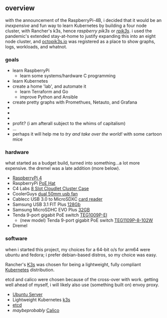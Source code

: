 ## overview

with the announcement of the RaspberryPi-4B, i decided that it would be an *inexpensive* and fun way to learn Kubernetes by building a four node cluster, with Rancher's k3s, hence *raspberry pik3s* or [*rpik3s*](https://github.com/joshuaejs/rpik3s`). i used the pandemic's extended stay-at-home to justify expanding this into an eight node cluster, and [octopik3s.io](https://octopik3s.io) was registered as a place to show graphs, logs, workloads, and whatnot.

### goals

- learn RaspberryPi
  - learn some systems/hardware C programming
- learn Kubernetes
- create a home 'lab', and automate it
  - learn Terraform and Go
  - improve Python and Ansible
- create pretty graphs with Promethues, Netauto, and Grafana
-
-  
-
- profit? (i am afterall subject to the whims of capitalism)
- ...
- perhaps it will help me to *try and take over the world!* with some cartoon mice

### hardware

what started as a budget build, turned into something...a lot more expensive. the dremel was a late addition (more below).

- [RaspberryPi 4](https://www.raspberrypi.org/products/raspberry-pi-4-model-b/)
- RaspberryPi [PoE Hat](https://www.raspberrypi.org/products/poe-hat/)
- C4 Labs [8 Slot Cloudlet Cluster Case](https://www.c4labs.com/product/8-slot-stackable-cluster-case-raspberry-pi-3b-and-other-single-board-computers-color-options/)
- CoolerGuys [dual 50mm usb fan](https://www.coolerguys.com/collections/usb-fans/products/coolerguys-50mm-dual-usb-fans-50x10)
- Cablecc USB 3.0 to MicroSDXC [card reader](https://www.cablecc.com/mini-size-5gbps-super-speed-usb-30-to-micro-sd-sdxc-tf-card-reader-adapter-p-3641.html)
- Samsung USB 3.1 FIT Plus [128Gb](https://www.samsung.com/us/support/owners/product/usb-31-fit-plus-128gb)
- Samsung MicroSDHC EVO Plus [32GB](https://www.samsung.com/us/support/owners/product/microsdhc-evoplus-memory-card-32gb)
- Tenda 9-port gigabit PoE switch [TEG1009P-EI](https://www.newegg.com/p/0XP-0020-00012)
  - (new model) Tenda 9-port gigabit PoE switch [TEG1109P-8-102W](https://www.tendacn.com/en/product/TEG1109P-8-102W.html)
- Dremel

### software

when i started this project, my choices for a 64-bit o/s for arm64 were ubuntu and fedora; i prefer debian-based distros, so my choice was easy.

Rancher's [K3s](https://rancher.com/docs/k3s/latest/en/) was chosen for being a lightweight, fully compliant [Kubernetes](https://rancher.com/docs/k3s/latest/en/) distribution.

etcd and calico were chosen because of the cross-over with work. getting well ahead of myself, i will likely also use (something built on) envoy proxy.

- [Ubuntu Server](https://ubuntu.com/download/raspberry-pi)
- Lightweight Kubernetes [k3s](https://k3s.io/)
- [etcd](https://etcd.io/)
- *maybeprobably* [Calico](https://www.projectcalico.org/)
